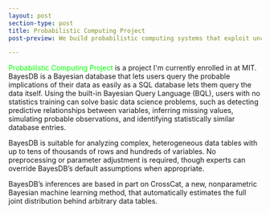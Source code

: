 ```yaml
---
layout: post
section-type: post
title: Probabilistic Computing Project
post-preview: We build probabilistic computing systems that exploit uncertain knowledge to learn from data, infer its probable causes, make calibrated predictions and choose effective actions. We also study the computational principles and building blocks needed to design, implement and analyze these systems, drawing on and contributing to an emerging integration of key ideas from probability theory and computer science. Our research includes work on machine learning and artificial intelligence fundamentals, as well as applications to modeling human cognition and to intelligent data analysis.

---
```

<a href="http://probcomp.csail.mit.edu" style="color: rgb(0,255,0);text-decoration: none">Probabilistic Computing Project</a> is a project I'm currently enrolled in at MIT.
BayesDB is a Bayesian database that lets users query the probable implications of their data as easily as a SQL database lets them query the data itself. Using the built-in Bayesian Query Language (BQL), users with no statistics training can solve basic data science problems, such as detecting predictive relationships between variables, inferring missing values, simulating probable observations, and identifying statistically similar database entries.

BayesDB is suitable for analyzing complex, heterogeneous data tables with up to tens of thousands of rows and hundreds of variables. No preprocessing or parameter adjustment is required, though experts can override BayesDB’s default assumptions when appropriate.

BayesDB’s inferences are based in part on CrossCat, a new, nonparametric Bayesian machine learning method, that automatically estimates the full joint distribution behind arbitrary data tables.